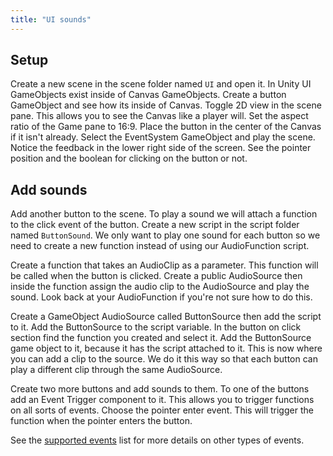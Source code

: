 ```yaml
---
title: "UI sounds"
---
```


## Setup 

Create a new scene in the scene folder named `UI` and open it. In Unity UI GameObjects exist inside of Canvas GameObjects. Create a button GameObject and see how its inside of Canvas. Toggle 2D view in the scene pane. This allows you to see the Canvas like a player will. Set the aspect ratio of the Game pane to 16:9. Place the button in the center of the Canvas if it isn't already. Select the EventSystem GameObject and play the scene. Notice the feedback in the lower right side of the screen. See the pointer position and the boolean for clicking on the button or not. 

## Add sounds 

Add another button to the scene. To play a sound we will attach a function to the click event of the button. Create a new script in the script folder named `ButtonSound`. We only want to play one sound for each button so we need to create a new function instead of using our AudioFunction script.  

Create a function that takes an AudioClip as a parameter. This function will be called when the button is clicked. Create a public AudioSource then inside the function assign the audio clip to the AudioSource and play the sound. Look back at your AudioFunction if you're not sure how to do this. 

Create a GameObject AudioSource called ButtonSource then add the script to it. Add the ButtonSource to the script variable. In the button on click section find the function you created and select it. Add the ButtonSource game object to it, because it has the script attached to it. This is now where you can add a clip to the source. We do it this way so that each button can play a different clip through the same AudioSource. 

Create two more buttons and add sounds to them. To one of the buttons add an Event Trigger component to it. This allows you to trigger functions on all sorts of events. Choose the pointer enter event. This will trigger the function when the pointer enters the button.

See the [supported events](https://docs.unity3d.com/Packages/com.unity.ugui@1.0/manual/SupportedEvents.html) list for more details on other types of events. 